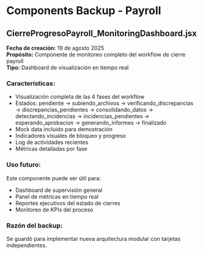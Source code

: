 # Components Backup - Payroll

## CierreProgresoPayroll_MonitoringDashboard.jsx

**Fecha de creación:** 19 de agosto 2025  
**Propósito:** Componente de monitoreo completo del workflow de cierre payroll  
**Tipo:** Dashboard de visualización en tiempo real  

### Características:
- Visualización completa de las 4 fases del workflow
- Estados: pendiente → subiendo_archivos → verificando_discrepancias → discrepancias_pendientes → consolidando_datos → detectando_incidencias → incidencias_pendientes → esperando_aprobacion → generando_informes → finalizado
- Mock data incluido para demostración
- Indicadores visuales de bloqueo y progreso
- Log de actividades recientes
- Métricas detalladas por fase

### Uso futuro:
Este componente puede ser útil para:
- Dashboard de supervisión general
- Panel de métricas en tiempo real
- Reportes ejecutivos del estado de cierres
- Monitoreo de KPIs del proceso

### Razón del backup:
Se guardó para implementar nueva arquitectura modular con tarjetas independientes.
